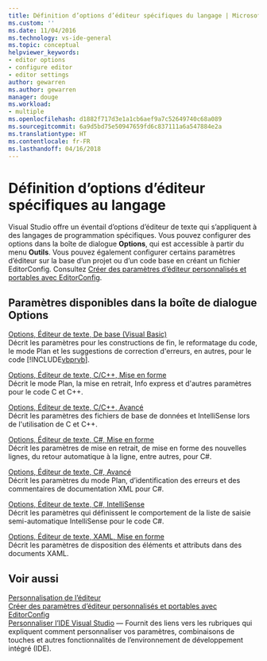 ```yaml
---
title: Définition d’options d’éditeur spécifiques du langage | Microsoft Docs
ms.custom: ''
ms.date: 11/04/2016
ms.technology: vs-ide-general
ms.topic: conceptual
helpviewer_keywords:
- editor options
- configure editor
- editor settings
author: gewarren
ms.author: gewarren
manager: douge
ms.workload:
- multiple
ms.openlocfilehash: d1882f717d3e1a1cb6aef9a7c52649740c68a089
ms.sourcegitcommit: 6a9d5bd75e50947659fd6c837111a6a547884e2a
ms.translationtype: HT
ms.contentlocale: fr-FR
ms.lasthandoff: 04/16/2018
---
```

# <a name="setting-language-specific-editor-options"></a>Définition d’options d’éditeur spécifiques au langage

Visual Studio offre un éventail d’options d’éditeur de texte qui s’appliquent à des langages de programmation spécifiques. Vous pouvez configurer des options dans la boîte de dialogue **Options**, qui est accessible à partir du menu **Outils**. Vous pouvez également configurer certains paramètres d’éditeur sur la base d’un projet ou d’un code base en créant un fichier EditorConfig. Consultez [Créer des paramètres d’éditeur personnalisés et portables avec EditorConfig](../../ide/create-portable-custom-editor-options.md).

## <a name="settings-available-in-the-options-dialog-box"></a>Paramètres disponibles dans la boîte de dialogue Options

 [Options, Éditeur de texte, De base (Visual Basic)](../../ide/reference/options-text-editor-basic-visual-basic.md)  
 Décrit les paramètres pour les constructions de fin, le reformatage du code, le mode Plan et les suggestions de correction d'erreurs, en autres, pour le code [!INCLUDE[vbprvb](../../code-quality/includes/vbprvb_md.md)].

 [Options, Éditeur de texte, C/C++, Mise en forme](../../ide/reference/options-text-editor-c-cpp-formatting.md)  
 Décrit le mode Plan, la mise en retrait, Info express et d'autres paramètres pour le code C et C++.

 [Options, Éditeur de texte, C/C++, Avancé](../../ide/reference/options-text-editor-c-cpp-advanced.md)  
 Décrit les paramètres des fichiers de base de données et IntelliSense lors de l'utilisation de C et C++.

 [Options, Éditeur de texte, C#, Mise en forme](../../ide/reference/options-text-editor-csharp-formatting.md)  
 Décrit les paramètres de mise en retrait, de mise en forme des nouvelles lignes, du retour automatique à la ligne, entre autres, pour C#.

 [Options, Éditeur de texte, C#, Avancé](../../ide/reference/options-text-editor-csharp-advanced.md)  
 Décrit les paramètres du mode Plan, d’identification des erreurs et des commentaires de documentation XML pour C#.

 [Options, Éditeur de texte, C#, IntelliSense](../../ide/reference/options-text-editor-csharp-intellisense.md)  
 Décrit les paramètres qui définissent le comportement de la liste de saisie semi-automatique IntelliSense pour le code C#.

 [Options, Éditeur de texte, XAML, Mise en forme](../../ide/reference/options-text-editor-xaml-formatting.md)  
 Décrit les paramètres de disposition des éléments et attributs dans des documents XAML.

## <a name="see-also"></a>Voir aussi

[Personnalisation de l’éditeur](../../ide/customizing-the-editor.md)  
[Créer des paramètres d’éditeur personnalisés et portables avec EditorConfig](../../ide/create-portable-custom-editor-options.md)  
[Personnaliser l’IDE Visual Studio](../../ide/personalizing-the-visual-studio-ide.md) &mdash; Fournit des liens vers les rubriques qui expliquent comment personnaliser vos paramètres, combinaisons de touches et autres fonctionnalités de l’environnement de développement intégré (IDE).